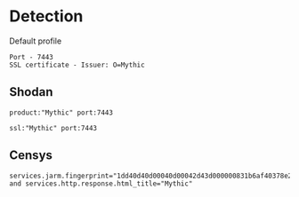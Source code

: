 # Detection

Default profile

```
Port - 7443
SSL certificate - Issuer: O=Mythic
```

## Shodan

```
product:"Mythic" port:7443

ssl:"Mythic" port:7443
```

## Censys

```
services.jarm.fingerprint="1dd40d40d00040d00042d43d000000831b6af40378e2dd35eeac4e9311926e" and services.http.response.html_title="Mythic"
```